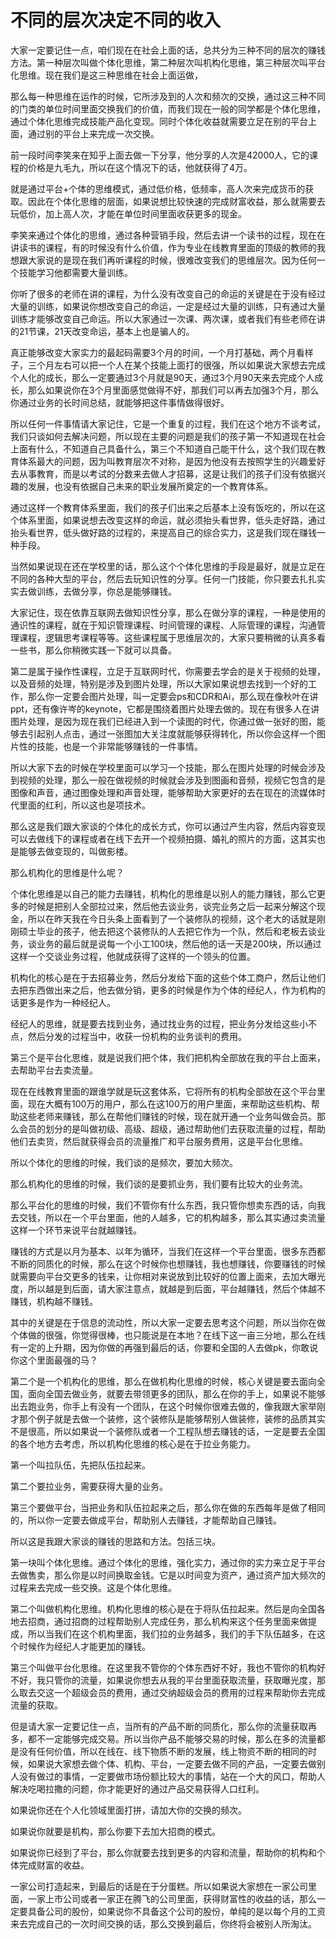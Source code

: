 # 不同的层次决定不同的收入

大家一定要记住一点，咱们现在在社会上面的话，总共分为三种不同的层次的赚钱方法。第一种层次叫做个体化思维，第二种层次叫机构化思维，第三种层次叫平台化思维。现在我们是这三种思维在社会上面运做，

那么每一种思维在运作的时候，它所涉及到的人次和频次的交换，通过这三种不同的门类的单位时间里面交换我们的价值，而我们现在一般的同学都是个体化思维，通过个体化思维完成技能产品化变现。同时个体化收益就需要立足在别的平台上面，通过别的平台上来完成一次交换。

前一段时间李笑来在知乎上面去做一下分享，他分享的人次是42000人，它的课程的价格是九毛九，所以在这个情况下的话，他就获得了4万。

就是通过平台+个体的思维模式，通过低价格，低频率，高人次来完成货币的获取。因此在个体化思维的层面，如果说想比较快速的完成财富收益，那么就需要去玩低价，加上高人次，才能在单位时间里面收获更多的现金。

李笑来通过个体化的思维，通过各种营销手段，然后去讲一个读书的过程，现在在讲读书的课程，有的时候没有什么价值，作为专业在线教育里面的顶级的教师的我想跟大家说的是现在我们再听课程的时候，很难改变我们的思维层次。因为任何一个技能学习他都需要大量训练。

你听了很多的老师在讲的课程，为什么没有改变自己的命运的关键是在于没有经过大量的训练，如果说你想改变自己的命运，一定是经过大量的训练，只有通过大量训练才能够改变自己命运。所以大家通过一次课、两次课，或者我们有些老师在讲的21节课，21天改变命运，基本上也是骗人的。

真正能够改变大家实力的最起码需要3个月的时间，一个月打基础，两个月看样子，三个月左右可以把一个人在某个技能上面打的很强，所以如果说大家想去完成个人化的成长，那么一定要通过3个月就是90天，通过3个月90天来去完成个人成长，那么如果说你在3个月里面感觉做得不好，那我们可以再去加强3个月，那么你通过业务的长时间总结，就能够把这件事情做得很好。

所以任何一件事情请大家记住，它是一个重复的过程，我们在这个地方不谈考试，我们只谈如何去解决问题，所以现在主要的问题是我们的孩子第一不知道现在社会上面有什么，不知道自己具备什么，第三个不知道自己能干什么，这个我们现在教育体系最大的问题，因为叫教育层次不对称，是因为他没有去按照学生的兴趣爱好去从事教育，而是以考试的分数来去做人才招募，这是让我们的孩子们没有依据兴趣的发展，也没有依据自己未来的职业发展所奠定的一个教育体系。

通过这样一个教育体系里面，我们的孩子们出来之后基本上没有饭吃的，所以在这个体系里面，如果说想去改变这样的命运，就必须抬头看世界，低头走好路，通过抬头看世界，低头做好路的过程的，来提高自己的综合实力，这是我们现在赚钱一种手段。

当然如果说现在还在学校里的话，那么这个个体化思维的手段是最好，就是立足在不同的各种大型的平台，然后去玩知识性的分享。任何一门技能，你只要去扎扎实实去做训练，去做分享，你总是能够赚钱。

大家记住，现在依靠互联网去做知识性分享，那么在做分享的课程，一种是使用的通识性的课程，就在于知识管理课程、时间管理的课程、人际管理的课程，沟通管理课程，逻辑思考课程等等。这些课程属于思维层次的，大家只要稍微的认真多看一些书，那么你稍微实践一下就可以具备。

第二是属于操作性课程，立足于互联网时代，你需要去学会的是关于视频的处理，以及音频的处理，特别是涉及到图片处理，所以大家如果说想去找到一个好的工作，那么你一定要会图片处理，叫一定要会ps和CDR和Ai，那么现在像秋叶在讲ppt，还有像许岑的keynote，它都是围绕着图片处理去做的。现在有很多人在讲图片处理，是因为现在我们已经进入到一个读图的时代，你通过做一张好的图，能够去引起别人点击，通过一张图加大关注度就能够获得转化，所以你会这样一个图片性的技能，也是一个非常能够赚钱的一件事情。

所以大家下去的时候在学校里面可以学习一个技能，那么在图片处理的时候会涉及到视频的处理，那么一般在做视频的时候就会涉及到图画和音频，视频它包含的是图像和声音，通过图像处理和声音处理，能够帮助大家更好的去在现在的流媒体时代里面的红利，所以这也是项技术。

那么这是我们跟大家谈的个体化的成长方式，你可以通过产生内容，然后内容变现可以去做线下的课程或者在线下去开一个视频拍摄、婚礼的照片的方面，这其实也是能够去做变现的，叫做影楼。

那么机构化的思维是什么呢？

个体化思维是以自己的能力去赚钱，机构化的思维是以别人的能力赚钱，那么它更多的时候是把别人全部拉过来，然后他去谈业务，谈完业务之后一起来分解这个现金，所以在昨天我在今日头条上面看到了一个装修队的视频，这个老大的话就是刚刚硕士毕业的孩子，他去把这个装修队的人去把它作为一个队，然后和老板去谈业务，谈业务的最后就是说每一个小工100块，然后他的话一天是200块，所以通过这样一个交谈业务过程，他就成获得了这样的一个领头的位置。

机构化的核心是在于去招募业务，然后分发给下面的这些个体工商户，然后让他们去把东西做出来之后，他去做分销，更多的时候是作为个体的经纪人，作为机构的话更多是作为一种经纪人。

经纪人的思维，就是要去找到业务，通过找业务的过程，把业务分发给这些小不点，然后分发的过程当中，收获一份机构的业务谈判的费用。

第三个是平台化思维，就是说我们把个体，我们把机构全部放在我的平台上面来，去帮助平台去卖流量。

现在在线教育里面的跟谁学就是玩这套体系，它将所有的机构全部放在这个平台里面，现在大概有100万的用户，那么在这100万的用户里面，来帮助这些机构、帮助这些老师来赚钱，那么在帮他们赚钱的时候，现在就开通一个业务叫做会员。那么会员的划分的是叫做初级、高级、超级，通过帮助他们去获取流量的过程，帮助他们去卖货，然后就获得会员的流量推广和平台服务费用，这是平台化思维。

所以个体化的思维的时候，我们谈的是频次，要加大频次。

那么机构化的思维的时候，我们谈的是要抓业务，我们要有比较大的业务流。

那么平台化的思维的时候，我们不管你有什么东西，我只管你想卖东西的话，向我去交钱，所以在一个平台里面，他的人越多，它的机构越多，那么其实通过卖流量这样一个环节来说平台就越赚钱。

赚钱的方式是以月为基本、以年为循环，当我们在这样一个平台里面，很多东西都不断的同质化的时候，那么在这个时候你也想赚钱，我也想赚钱，你要赚钱的时候就需要向平台交更多的钱来，让你相对来说放到比较好的位置上面来，去加大曝光度，所以越是到后面，请大家注意点，就越是到后面，平台越赚钱，然后个体越不赚钱，机构越不赚钱。

其中的关键是在于信息的流动性，所以大家一定要去思考这个问题，所以当你在做个体做的很强，你觉得很棒，也只能说是在本地？在线下这一亩三分地，那么在线有一定的上升期，因为你做的再强到最后的话，你要和全国的人去做pk，你敢说你这个里面最强的马？

第二个是一个机构化的思维，那么在做机构化思维的时候，核心关键是要去面向全国，面向全国去做业务，就要去带领更多的团队，那么在你的手上，如果说不能够出去跑业务，你手上有没有一个团队，在这个时候你很难去做的，像我跟大家举刚才那个例子就是去做一个装修，这个装修队是能够帮别人做装修，装修的品质其实不是很高，所以如果说一个装修队或者一个工程队想去赚钱的话，一定是要去全国的各个地方去考虑，所以机构化思维的核心是在于拉业务能力。

第一个叫拉队伍，先把队伍拉起来。

第二个要拉业务，需要获得大量的业务。

第三个要做平台，当把业务和队伍拉起来之后，那么你在做的东西每年是做了相同的，所以你一定要去做成平台，帮助别人去赚钱，才能帮助自己赚钱。

所以这是我跟大家谈的赚钱的思路和方法。包括三块。

第一块叫个体化思维。通过个体化的思维，强化实力，通过你的实力来立足于平台去做售卖，那么你是以时间换取金钱。它是以时间变为资产，通过资产加大频次的过程来去完成一些交换。这是个体化思维。

第二个叫做机构化思维。机构化思维的核心是在于将队伍拉起来。然后是向全国各地去招商，通过招商的过程帮助别人完成任务，那么机构来这个任务里面来做提成，所以当我们在这个机构里面，我们拉的业务越多，我们的手下队伍越多，在这个时候作为经纪人才能更加的赚钱。

第三个叫做平台化思维。在这里我不管你的个体东西好不好，我也不管你的机构好不好，我只管你的流量，如果说你想去从我的平台里面获取流量，获取曝光度，那么取去交这一个超级会员的费用，通过交纳超级会员的费用的过程来帮助你去完成流量的获取。

但是请大家一定要记住一点，当所有的产品不断的同质化，那么你的流量获取再多，都不一定能够完成交易。所以当你产品不能够交易的时候，那么在多的流量都是没有任何价值，所以在线在、线下物质不断的发展，线上物资不断的相同的时候，如果说大家想去做个体、机构、平台，一定要去做不同的产品，一定要去做别人没有做过的事情，一定要做市场份额比较大的事情，站在一个大的风口，帮助人解决吃喝拉撒的问题，你才能更好的通过产品交易获得人口红利。

如果说你还在个人化领域里面打拼，请加大你的交换的频次。

如果说你就要是机构，那么你要下去加大招商的模式。

如果说你已经到了平台，那么你就要去找到更多的内容和流量，帮助你的机构和个体完成财富的收益。

一家公司打造起来，到最后的话是在于分蛋糕。所以如果说大家想在一家公司里面，一家上市公司或者一家正在腾飞的公司里面，获得财富性的收益的话，那么一定要具备公司的股份，如果说你不具备这个公司的股份，单纯的是以每个月的工资来去完成自己的一次时间交换的话，那么交换到最后，你终将会被别人所淘汰。
